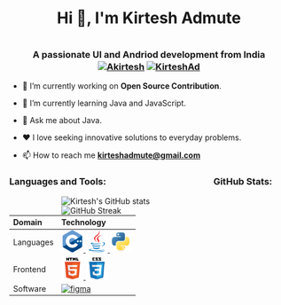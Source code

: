 <h1 align="center">Hi 👋, I'm Kirtesh Admute<h1>

<h3 align="center">A passionate UI and Andriod development from India
<span> 
    <a href="https://twitter.com/Akirtesh" target="blank"><img align="center" src="https://raw.githubusercontent.com/rahuldkjain/github-profile-readme-generator/master/src/images/icons/Social/twitter.svg" alt="Akirtesh" height="30" width="40" /></a>
<a href="https://linkedin.com/in/Kirteshad" target="blank"><img align="center" src="https://raw.githubusercontent.com/rahuldkjain/github-profile-readme-generator/master/src/images/icons/Social/linked-in-alt.svg" alt="KirteshAd" height="30" width="40" /></a>
</span>
</h3>

- 🔭 I’m currently working on **Open Source Contribution**.

- 🌱 I’m currently learning Java and JavaScript.

- 💬 Ask me about Java.

- :heart: I love seeking innovative solutions to everyday problems.

- 📫 How to reach me **kirteshadmute@gmail.com**


<h3 align="left">Languages and Tools:&nbsp;&nbsp;&nbsp;&nbsp;&nbsp;&nbsp;&nbsp;&nbsp;&nbsp;&nbsp;&nbsp;&nbsp;&nbsp;&nbsp;&nbsp;&nbsp;&nbsp;&nbsp;&nbsp;&nbsp;&nbsp;&nbsp;&nbsp;&nbsp;&nbsp;&nbsp;&nbsp;&nbsp;&nbsp;&nbsp;&nbsp;&nbsp;&nbsp;&nbsp;&nbsp;&nbsp;&nbsp;&nbsp;&nbsp;&nbsp;&nbsp;&nbsp;&nbsp;&nbsp;&nbsp;&nbsp;&nbsp;&nbsp;&nbsp; GitHub Stats:</h3>
 
 <img align="right" width="410" src="https://github-readme-stats.vercel.app/api?username=ikirtesh&show_icons=true&theme=default&count_private=true" alt="Kirtesh's GitHub stats"/>
<img align="right" width="410" src="https://github-readme-streak-stats.herokuapp.com/?user=iKirtesh&theme=default" alt="GitHub Streak"/>
 
 
| Domain | Technology |
| :--- | :--- |
| Languages |    <a href="https://www.w3schools.com/cpp/" target="_blank"> <img src="https://raw.githubusercontent.com/devicons/devicon/master/icons/cplusplus/cplusplus-original.svg" alt="cplusplus" width="40" height="40"/> </a>  <a href="https://www.java.com" target="_blank"> <img src="https://raw.githubusercontent.com/devicons/devicon/master/icons/java/java-original.svg" alt="java" width="40" height="40"/> </a>  <a href="https://www.python.org" target="_blank"> <img src="https://raw.githubusercontent.com/devicons/devicon/master/icons/python/python-original.svg" alt="python" width="40" height="40"/> </a>|
| Frontend |   <a href="https://www.w3.org/html/" target="_blank"> <img src="https://raw.githubusercontent.com/devicons/devicon/master/icons/html5/html5-original-wordmark.svg" alt="html5" width="40" height="40"/> </a>   <a href="https://www.w3schools.com/css/" target="_blank"> <img src="https://raw.githubusercontent.com/devicons/devicon/master/icons/css3/css3-original-wordmark.svg" alt="css3" width="40" height="40"/> </a> |
| Software | <a href="https://www.figma.com/" target="_blank"> <img src="https://www.vectorlogo.zone/logos/figma/figma-icon.svg" alt="figma" width="40" height="40"/> </a> |
